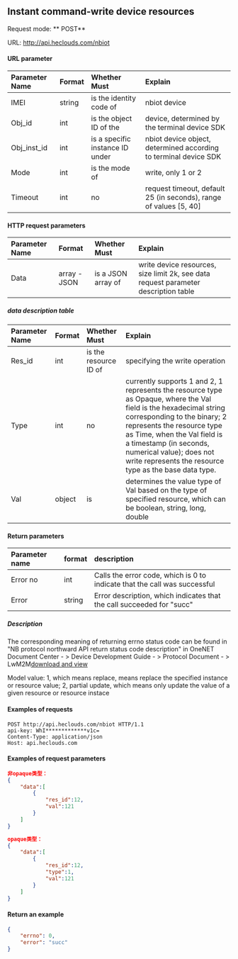 Instant command-write device resources
---

Request mode: ** POST**

URL: http://api.heclouds.com/nbiot


#### URL parameter
Parameter Name | Format | Whether Must | Explain
:- | :- | :- | :- 
IMEI | string | is the identity code of | nbiot device
Obj_id | int | is the object ID of the | device, determined by the terminal device SDK
Obj_inst_id | int | is a specific instance ID under | nbiot device object, determined according to terminal device SDK
Mode | int | is the mode of | write, only 1 or 2
Timeout | int | no | request timeout, default 25 (in seconds), range of values [5, 40]

#### HTTP request parameters
Parameter Name | Format | Whether Must | Explain
:- | :- | :- | :- 
Data | array - JSON | is a JSON array of | write device resources, size limit 2k, see data request parameter description table

##### data description table
Parameter Name | Format | Whether Must | Explain
:- | :- | :- | :-
Res_id | int | is the resource ID of | specifying the write operation
Type | int | no | currently supports 1 and 2, 1 represents the resource type as Opaque, where the Val field is the hexadecimal string corresponding to the binary; 2 represents the resource type as Time, when the Val field is a timestamp (in seconds, numerical value); does not write represents the resource type as the base data type.
Val | object | is | determines the value type of Val based on the type of specified resource, which can be boolean, string, long, double

#### Return parameters
Parameter name | format | description
:- | :- | :- 
Error no | int | Calls the error code, which is 0 to indicate that the call was successful
Error | string | Error description, which indicates that the call succeeded for "succ"

##### Description

The corresponding meaning of returning errno status code can be found in "NB protocol northward API return status code description" in OneNET Document Center - > Device Development Guide - > Protocol Document - > LwM2M[download and view](/book/device-development/multpro/sdk-doc-tool/doc.md)

Model value: 1, which means replace, means replace the specified instance or resource value; 2, partial update, which means only update the value of a given resource or resource instace


#### Examples of requests
```text
POST http://api.heclouds.com/nbiot HTTP/1.1
api-key: WhI*************v1c=
Content-Type: application/json
Host: api.heclouds.com
```
#### Examples of request parameters

```json
非opaque类型：
{
    "data":[
        {
            "res_id":12,
            "val":121
        }
    ]
}

opaque类型：
{
    "data":[
        {
            "res_id":12,
            "type":1,
            "val":121
        }
    ]
}
```
#### Return an example
```json
{
    "errno": 0,
    "error": "succ"
}
```